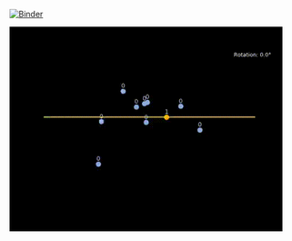 [![Binder](https://mybinder.org/badge_logo.svg)](https://mybinder.org/v2/gh/nathraim/diverse/master?filepath=windmill%2Fwindmill.ipynb)

![](mathematical_windmill.gif)
